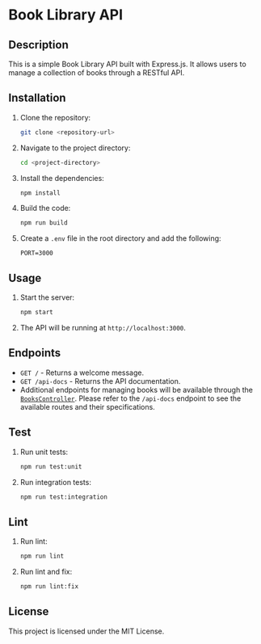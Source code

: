 # Book Library API

## Description

This is a simple Book Library API built with Express.js. It allows users to manage a collection of books through a RESTful API.

## Installation

1. Clone the repository:
   ```sh
   git clone <repository-url>
   ```
2. Navigate to the project directory:
   ```sh
   cd <project-directory>
   ```
3. Install the dependencies:
   ```sh
   npm install
   ```
4. Build the code:
   ```sh
   npm run build
   ```
5. Create a `.env` file in the root directory and add the following:
   ```
   PORT=3000
   ```

## Usage

1. Start the server:
   ```sh
   npm start
   ```
2. The API will be running at `http://localhost:3000`.

## Endpoints

- `GET /` - Returns a welcome message.
- `GET /api-docs` - Returns the API documentation.
- Additional endpoints for managing books will be available through the [`BooksController`](command:_github.copilot.openSymbolFromReferences?%5B%22%22%2C%5B%7B%22uri%22%3A%7B%22scheme%22%3A%22file%22%2C%22authority%22%3A%22%22%2C%22path%22%3A%22%2FUsers%2Fmihaela%2Fcode%2Flibrary-BE%2Fsrc%2Findex.ts%22%2C%22query%22%3A%22%22%2C%22fragment%22%3A%22%22%7D%2C%22pos%22%3A%7B%22line%22%3A2%2C%22character%22%3A9%7D%7D%5D%2C%2221bd5de7-90a6-4aa3-b897-89ee31899a17%22%5D "Go to definition"). Please refer to the `/api-docs` endpoint to see the available routes and their specifications.


## Test

1. Run unit tests:
   ```sh
   npm run test:unit
   ```
2. Run integration tests:
   ```sh
   npm run test:integration
   ```

## Lint

1. Run lint:
   ```sh
   npm run lint
   ```
2. Run lint and fix:
   ```sh
   npm run lint:fix
   ```

## License

This project is licensed under the MIT License.
